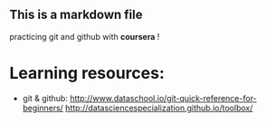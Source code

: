 ## This is a markdown file
practicing git and github with **coursera** !
# Learning resources:
* git & github:
http://www.dataschool.io/git-quick-reference-for-beginners/
http://datasciencespecialization.github.io/toolbox/